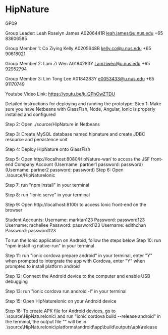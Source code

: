 # HipNature

GP09

Group Leader:
Leah Roselyn James
A0206441R
leah.james@u.nus.edu
+65 83606585

Group Member 1:
Co Ziying Kelly
A0205648B
kelly.co@u.nus.edu
+65 90618021

Group Member 2:
Lam Zi Wen
A0184283Y
Lamziwen@u.nus.edu
+65 92952794

Group Member 3:
Lim Tong Lee
A0184283Y
e0053433@u.nus.edu
+65 91170749

Youtube Video Link: https://youtu.be/k_QPhOwZTDU

Detailed instructions for deploying and running the prototype:
Step 1: Make sure you have Netbeans with GlassFish, Node, Angular, Ionic is properly installed and configured

Step 2: Open ./source/HipNature in Netbeans

Step 3: Create MySQL database named hipnature and create JDBC resource and persistence unit

Step 4: Deploy HipNature onto GlassFish

Step 5: Open http://localhost:8080/HipNature-war/ to access the JSF front-end
Company Account (Username: partner1 password: password)
                (Username: partner2 password: password)
Step 6: Open ./source/HipNatureIonic

Step 7: run "npm install" in your terminal

Step 8: run "ionic serve" in your terminal

Step 9: Open http://localhost:8100/ to access Ionic front-end on the browser

Student Accounts:
Username: marktan123 Password: password123
Username: rachellee Password: password123
Username: edithchan Password: password123


To run the Ionic application on Android, follow the steps below
Step 10: run "npm install -g native-run" in your terminal

Step 11: run "ionic cordova prepare android" in your terminal,
enter "Y" when prompted to intergrate the app with Cordova,
enter "Y" when prompted to install platform android

Step 12: Connect the Android device to the computer and enable USB debugging

Step 13: run "ionic cordova run android -l" in your terminal

Step 15: Open HipNatureIonic on your Android device

Step 16: To create APK file for Android devices, go to .\source\HipNatureIonic\ and run "ionic cordova build --release android" in the terminal,
the output file "" will be in .\source\HipNatureIonic\platforms\android\app\build\outputs\apk\release
